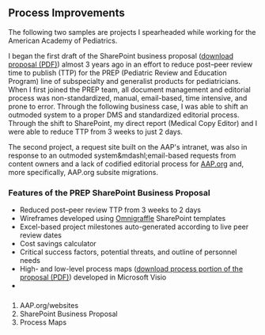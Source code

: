 ## Process Improvements

The following two samples are projects I spearheaded while working for the American Academy of Pediatrics. 

I began the first draft of the SharePoint business proposal ([download proposal (PDF)](/samples/docs/prep_sp_proposal.pdf)) almost 3 years ago in an effort to reduce post&ndash;peer review time to publish (TTP) for the PREP (Pediatric Review and Education Program) line of subspecialty and generalist products for pediatricians. When I first joined the PREP team, all document management and editorial process was non-standardized, manual, email-based, time intensive, and prone to error. Through the following business case, I was able to shift an outmoded system to a proper DMS and standardized editorial process. Through the shift to SharePoint, my direct report (Medical Copy Editor) and I were able to reduce TTP from 3 weeks to just 2 days.

The second project, a request site built on the AAP's intranet, was also in response to an outmoded system&mdashl;email-based requests from content owners and a lack of codified editorial process for [AAP.org](https://www.aap.org) and, more specifically, AAP.org subsite migrations.  

### Features of the PREP SharePoint Business Proposal  

* Reduced post&ndash;peer review TTP from 3 weeks to 2 days
* Wireframes developed using [Omnigraffle](https://www.omnigroup.com/omnigraffle) SharePoint templates
* Excel-based project milestones auto-generated according to live peer review dates
* Cost savings calculator
* Critical success factors, potential threats, and outline of personnel needs
* High- and low-level process maps ([download process portion of the proposal (PDF)](/samples/docs/prep_process.pdf)) developed in Microsoft Visio
* 


### 


1. AAP.org/websites
2. SharePoint Business Proposal
3. Process Maps  